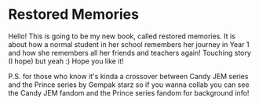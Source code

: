 # Restored Memories

Hello! This is going to be my new book, called restored memories. It is about how a normal student in her school remembers her journey in Year 1 and how she remembers all her friends and teachers again! Touching story (I hope) but yeah :) Hope you like it!

P.S. for those who know it's kinda a crossover between Candy JEM series and the Prince series by Gempak starz so if you wanna collab you can see the Candy JEM fandom and the Prince series fandom for background info!
